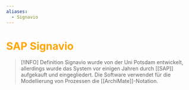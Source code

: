 ```yaml
---
aliases:
  - Signavio
---
```

# <font color = "orange">SAP Signavio</font>
>[!INFO] Definition
>Signavio wurde von der Uni Potsdam entwickelt, allerdings wurde das System vor einigen Jahren durch [[SAP]] aufgekauft und eingegliedert. Die Software verwendet für die Modellierung von Prozessen die [[ArchiMate]]-Notation.

